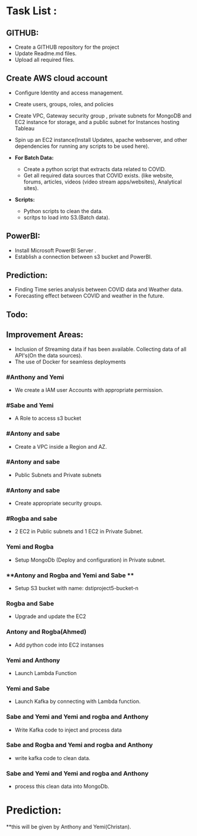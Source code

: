  # Task List :
 ## GITHUB:
  * Create a GITHUB repository for the project
  * Update Readme.md files. 
  * Upload all required files.
  
 ## Create AWS cloud account 
  * Configure Identity and access management.
  * Create users, groups, roles, and policies
  * Create VPC, Gateway security group , private subnets for MongoDB and EC2 instance for storage, and a public subnet for Instances hosting  Tableau
  * Spin up an EC2 instance(Install Updates, apache webserver, and other dependencies for running any scripts to be used here).

* **For Batch Data:**
  * Create a python script that extracts data related to COVID.
  * Get all required data sources that COVID exists. (like website, forums, articles, videos (video stream apps/websites), Analytical sites).


* **Scripts:**
  * Python scripts to clean the data.
  * scritps to load into S3.(Batch data).
  
   
## PowerBI:

 * Install Microsoft PowerBI Server .
 * Establish a connection between s3 bucket and PowerBI.

## Prediction:

 * Finding Time series analysis between COVID data and Weather data.
 * Forecasting effect between COVID and weather in the future.
 
## Todo:

## Improvement Areas:
 * Inclusion of Streaming data if has been available. Collecting data of all API's(On the data sources).
 * The use of Docker for seamless deployments


### **#Anthony and Yemi** 
*  We create a IAM user Accounts with appropriate permission. 
### **#Sabe and Yemi**
*  A Role to access s3 bucket
### **#Antony and sabe**
*  Create a VPC inside a Region and AZ.
### **#Antony and sabe**
*  Public Subnets and Private subnets 
### **#Antony and sabe**
*  Create appropriate security groups. 
### **#Rogba and sabe**
*  2 EC2 in Public subnets and 1 EC2 in Private Subnet. 
### **Yemi and Rogba**
*  Setup MongoDb (Deploy and configuration) in Private subnet. 
### **Antony and Rogba and Yemi and Sabe **
*  Setup S3 bucket with name: dstiproject5-bucket-n
### **Rogba and Sabe**
*  Upgrade and update the EC2 
### **Antony and Rogba(Ahmed)**
*  Add python code into EC2 instanses 
### **Yemi and Anthony**
*  Launch Lambda Function 
### **Yemi and Sabe**
*  Launch Kafka  by connecting with Lambda function. 
### **Sabe and Yemi and Yemi and rogba and Anthony**
*  Write Kafka code to inject and process data 
### **Sabe and Rogba and Yemi and rogba and Anthony**
*  write kafka code to clean data.
### **Sabe and Yemi and Yemi and rogba and Anthony**
*  process this clean data into MongoDb.
# Prediction: 
**this will be given by Anthony and Yemi(Christan). 


